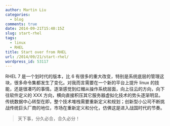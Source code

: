 ```yaml
---
author: Martin Liu
categories:
  - blog
comments: true
date: 2014-09-21T15:40:15Z
slug: start-rhel
tags:
  - linux
  - RHEL
title: Start over from RHEL
url: /2014/09/21/start-rhel/
wordpress_id: 53117
---
```


RHEL 7 是一个划时代的版本，比 6 有很多的重大改变，特别是系统底层的管理这块，很多命令集都发生了变化。对我而言需要在一个新的平台上提升 linux 的技能，还是很凑巧的事情。逐渐感觉到红帽从操作系统层面，向上往云的方向，向下往软件定义的 XXX 方向，横向直接积压其它服务器虚拟化技术的势头逐渐明显。传统数据中心转型在即，整个技术堆栈需要重新定义和规划；创新型小公司不断挑战传统巨头厂商的地位，市场在重新定义和分化，仿佛这是进入战国时代的节奏。

<blockquote>天下事，分久必合，合久必分！</blockquote>
